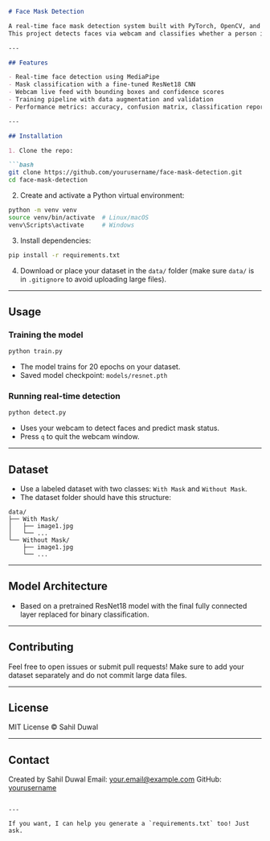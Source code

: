 ````markdown
# Face Mask Detection

A real-time face mask detection system built with PyTorch, OpenCV, and MediaPipe.  
This project detects faces via webcam and classifies whether a person is wearing a mask or not using a fine-tuned ResNet18 model.

---

## Features

- Real-time face detection using MediaPipe
- Mask classification with a fine-tuned ResNet18 CNN
- Webcam live feed with bounding boxes and confidence scores
- Training pipeline with data augmentation and validation
- Performance metrics: accuracy, confusion matrix, classification report

---

## Installation

1. Clone the repo:

```bash
git clone https://github.com/yourusername/face-mask-detection.git
cd face-mask-detection
````

2. Create and activate a Python virtual environment:

```bash
python -m venv venv
source venv/bin/activate  # Linux/macOS
venv\Scripts\activate     # Windows
```

3. Install dependencies:

```bash
pip install -r requirements.txt
```

4. Download or place your dataset in the `data/` folder (make sure `data/` is in `.gitignore` to avoid uploading large files).

---

## Usage

### Training the model

```bash
python train.py
```

* The model trains for 20 epochs on your dataset.
* Saved model checkpoint: `models/resnet.pth`

### Running real-time detection

```bash
python detect.py
```

* Uses your webcam to detect faces and predict mask status.
* Press `q` to quit the webcam window.

---

## Dataset

* Use a labeled dataset with two classes: `With Mask` and `Without Mask`.
* The dataset folder should have this structure:

```
data/
├── With Mask/
│   ├── image1.jpg
│   └── ...
└── Without Mask/
    ├── image1.jpg
    └── ...
```

---

## Model Architecture

* Based on a pretrained ResNet18 model with the final fully connected layer replaced for binary classification.

---

## Contributing

Feel free to open issues or submit pull requests!
Make sure to add your dataset separately and do not commit large data files.

---

## License

MIT License © Sahil Duwal

---

## Contact

Created by Sahil Duwal
Email: [your.email@example.com](mailto:your.email@example.com)
GitHub: [yourusername](https://github.com/yourusername)

```

---

If you want, I can help you generate a `requirements.txt` too! Just ask.
```
